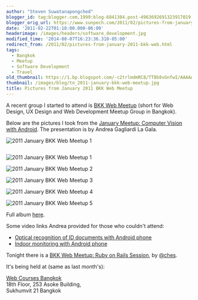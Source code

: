```yaml
---
author: "Steven Suwatanapongched"
blogger_id: tag:blogger.com,1999:blog-6841384.post-4963692691323917019
blogger_orig_url: https://www.sunpech.com/2011/02/pictures-from-january-2011-bkk-web.html
date: '2011-02-22T01:18:00.000-06:00'
headerimage: /images/headers/software_development.jpg
modified_time: '2014-08-07T16:23:36.310-05:00'
redirect_from: /2011/02/pictures-from-january-2011-bkk-web.html
tags:
  - Bangkok
  - Meetup
  - Software Development
  - Travel
old_thumbnail: https://1.bp.blogspot.com/-c2trlmdmRC8/TT8b8vGnfwI/AAAAAAAAfQ4/_6MYU9_qZfM/s800/IMG_4772.jpg
thumbnail: /images/blog/tn_2011-january-bkk-web-meetup.jpg
title: Pictures from January 2011 BKK Web Meetup
---
```



A recent group I started to attend is [BKK Web Meetup](https://www.meetup.com/bkk-web/) (short for Web Design, UX Design and Web Development Meetup Group in Bangkok).

Below are the pictures I took from the [January Meetup: Computer Vision with Android](https://www.meetup.com/bkk-web/events/15940959/). The presentation is by Andrea Gagliardi La Gala.

![2011 January BKK Web Meetup 1](/images/blog/IMG_4772.jpg)

<a href="https://3.bp.blogspot.com/-FbYrNDzYxiI/TT8b_c5r04I/AAAAAAAAfRA/gEUuGt9qcpc/s800/IMG_4773.jpg" alt="" imageanchor="1"><img   border="0"  src="https://3.bp.blogspot.com/-FbYrNDzYxiI/TT8b_c5r04I/AAAAAAAAfRA/gEUuGt9qcpc/s800/IMG_4773.jpg" alt=""  /></a>

![2011 January BKK Web Meetup 1](/images/blog/IMG_4775.jpg)

![2011 January BKK Web Meetup 2](/images/blog/IMG_4776.jpg)

![2011 January BKK Web Meetup 3](/images/blog/IMG_4780.jpg)

![2011 January BKK Web Meetup 4](/images/blog/IMG_4791.jpg)

![2011 January BKK Web Meetup 5](/images/blog/IMG_4796.jpg)

Full album [here](https://photos.app.goo.gl/6qGYuhoKkvCn3mot9).

Some video links Andrea provided for those who couldn't attend:

* [Optical recognition of ID documents with Android phone](https://www.youtube.com/watch?v=_8nYnyh767A)
* [Indoor monitoring with Android phone](https://www.youtube.com/watch?v=b-m7SXDPTKs)


Tonight there is a [BKK Web Meetup: Ruby on Rails Session](https://www.meetup.com/bkk-web/events/16339774/), by [@ches](https://twitter.com/#!/ches).

It's being held at (same as last month's):

[Web Courses Bangkok](https://www.webcoursesbangkok.com/)\
18th Floor, 253 Asoke Building, \
Sukhumvit 21 Bangkok